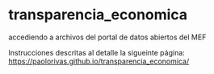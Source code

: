 # transparencia_economica
accediendo a archivos del portal de datos abiertos del MEF

Instrucciones descritas al detalle la sigueinte página:
https://paolorivas.github.io/transparencia_economica/
